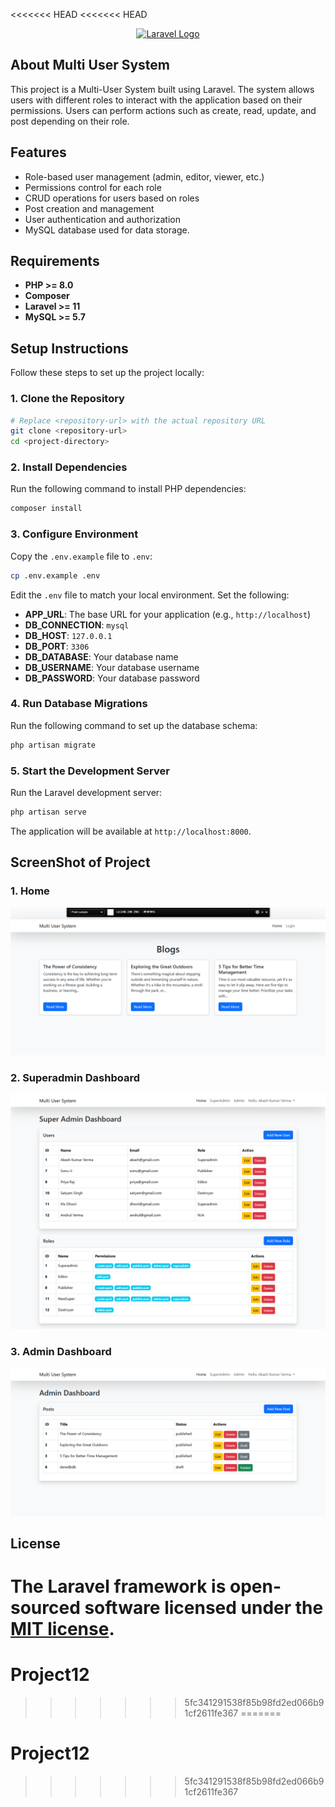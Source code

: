 <<<<<<< HEAD
<<<<<<< HEAD
<p align="center"><a href="https://laravel.com" target="_blank"><img src="https://raw.githubusercontent.com/laravel/art/master/logo-lockup/5%20SVG/2%20CMYK/1%20Full%20Color/laravel-logolockup-cmyk-red.svg" width="400" alt="Laravel Logo"></a></p>

## About Multi User System

This project is a Multi-User System built using Laravel. The system allows users with different roles to interact with the application based on their permissions. Users can perform actions such as create, read, update, and post depending on their role.

## Features

<ul>
  <li>Role-based user management (admin, editor, viewer, etc.)</li>
  <li>Permissions control for each role </li>
  <li>CRUD operations for users based on roles </li>
  <li>Post creation and management </li>
  <li>User authentication and authorization</li>
  <li>MySQL database used for data storage.</li>
</ul>

## Requirements

-   **PHP >= 8.0**
-   **Composer**
-   **Laravel >= 11**
-   **MySQL >= 5.7**

## Setup Instructions

Follow these steps to set up the project locally:

### 1. Clone the Repository

```bash
# Replace <repository-url> with the actual repository URL
git clone <repository-url>
cd <project-directory>
```

### 2. Install Dependencies

Run the following command to install PHP dependencies:

```bash
composer install
```

### 3. Configure Environment

Copy the `.env.example` file to `.env`:

```bash
cp .env.example .env
```

Edit the `.env` file to match your local environment. Set the following:

-   **APP_URL**: The base URL for your application (e.g., `http://localhost`)
-   **DB_CONNECTION**: `mysql`
-   **DB_HOST**: `127.0.0.1`
-   **DB_PORT**: `3306`
-   **DB_DATABASE**: Your database name
-   **DB_USERNAME**: Your database username
-   **DB_PASSWORD**: Your database password

### 4. Run Database Migrations

Run the following command to set up the database schema:

```bash
php artisan migrate
```

### 5. Start the Development Server

Run the Laravel development server:

```bash
php artisan serve
```

The application will be available at `http://localhost:8000`.

## ScreenShot of Project

### 1. Home

![Home Page Screenshot](public/home.png)

### 2. Superadmin Dashboard

![Superadmin Dashboard Screenshot](public/superadmin_dashboard.png)

### 3. Admin Dashboard

![Admin Dashboard Screenshot](public/admin_dashboard.png)

## License

The Laravel framework is open-sourced software licensed under the [MIT license](https://opensource.org/licenses/MIT).
=======
# Project12
>>>>>>> 5fc341291538f85b98fd2ed066b91cf2611fe367
=======
# Project12
>>>>>>> 5fc341291538f85b98fd2ed066b91cf2611fe367
